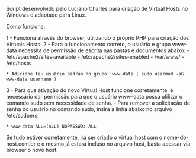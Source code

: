 Script desenvolvido pelo Luciano Charles para criação de Virtual Hosts no Windows e adaptado para Linux.

Como funciona:

1 - Funciona através do browser, utilizando o próprio PHP para criação dos Virtuais Hosts.
2 - Para o funcionamento correto, o usuário e grupo www-data necessita de permissão de escrita nas pastas e documentos abaixo:
	- /etc/apache2/sites-available
	- /etc/apache2/sites-enabled
	- /var/www/
	- /etc/hosts

	* Adicione teu usuário padrão no grupo :www-data ( sudo usermod -aG www-data username )
3 - Para que ativação do novo Virtual Host funcione corretamente, é necessário dar permissão para que o usuário www-data possa utilizar o comando sudo sem necessidade de senha.
	- Para remover a solicitação de senha do usuário no comando sudo, insira a linha abaixo no arquivo /etc/sudoers:

	* www-data ALL=(ALL) NOPASSWD: ALL

Se tudo estiver corretamente, irá ser criado o virtual host com o nome-do-host.com.br e o mesmo já estará incluso no arquivo host, basta acessar via browser o novo host.